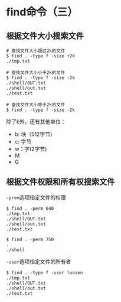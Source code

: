 # find命令（三）

## 根据文件大小搜索文件

```shell
# 查找文件大小超过2k的文件
$ find . -type f -size +2k
./tmp.txt

# 查找文件大小小于2k的文件
$ find . -type f -size -2k
./shell/OUT.txt
./shell/out.txt
./test.txt

# 查找文件大小等于2k的文件
$ find . -type f -size -2k
```

除了k外，还有其他单位：

- b: 块（512字节）
- c: 字节
- w：字(2字节)
- M
- G

## 根据文件权限和所有权搜索文件

`-prem`选项指定文件的权限

```shell
$ find . -perm 640
./tmp.txt
./shell/OUT.txt
./shell/out.txt
./test.txt

$ find . -perm 750
.
./shell
```

`-user`选项指定文件的所有者

```shell
$ find . -type f -user luosen
./tmp.txt
./shell/OUT.txt
./shell/out.txt
./test.txt
```

